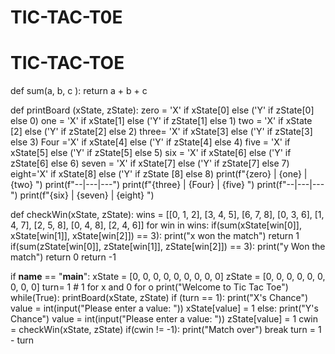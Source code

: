 # TIC-TAC-T0E
# TIC-TAC-TOE
def sum(a, b, c ):
    return a + b + c
    
def printBoard (xState, zState):
    zero = 'X' if xState[0] else ('Y' if zState[0] else 0)
    one = 'X' if xState[1] else ('Y' if zState[1] else 1)
    two = 'X' if xState [2] else ('Y' if zState[2] else 2)
    three= 'X' if xState[3] else ('Y' if zState[3] else 3)
    Four ='X' if xState[4] else ('Y' if zState[4] else 4)
    five = 'X' if xState[5] else ('Y' if zState[5] else 5)
    six = 'X' if xState[6] else ('Y' if zState[6] else 6)
    seven = 'X' if xState[7] else ('Y' if zState[7] else 7)
    eight='X' if xState[8] else ('Y' if zState [8] else 8)
    print(f"{zero} | {one} | {two} ")
    print(f"--|---|---")
    print(f"{three} | {Four} | {five} ")
    print(f"--|---|---")
    print(f"{six} | {seven} | {eight} ")


def checkWin(xState, zState):
    wins = [[0, 1, 2], [3, 4, 5], [6, 7, 8], [0, 3, 6], [1, 4, 7], [2, 5, 8], [0, 4, 8], [2, 4, 6]]
    for win in wins:
        if(sum(xState[win[0]], xState[win[1]], xState[win[2]]) == 3):
            print("x won the match")
            return 1
        if(sum(zState[win[0]], zState[win[1]], zState[win[2]]) == 3):
            print("y Won the match")
            return 0
    return -1
    
if __name__ == "__main__":
    xState = [0, 0, 0, 0, 0, 0, 0, 0, 0] 
    zState = [0, 0, 0, 0, 0, 0, 0, 0, 0]
    turn= 1 # 1 for x and 0 for o
    print("Welcome to Tic Tac Toe")
    while(True):
        printBoard(xState, zState)
        if (turn == 1):
            print("X's Chance")
            value = int(input("Please enter a value: "))
            xState[value] = 1
        else:
            print("Y's Chance")
            value = int(input("Please enter a value: "))
            zState[value] = 1
        cwin = checkWin(xState, zState)
        if(cwin != -1):
            print("Match over")
            break
        turn = 1 - turn
